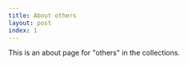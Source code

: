 ```yaml
---
title: About others
layout: post
index: 1
---
```


This is an about page for "others" in the collections.
